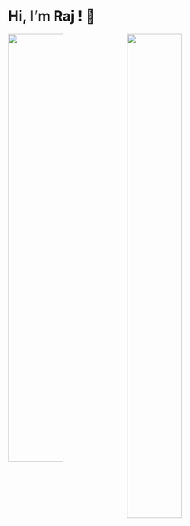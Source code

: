 # Hi, I’m Raj ! 👋

<img align="left" width="47%" src="https://github-readme-stats.vercel.app/api?username=Raj2k20&theme=highcontrast&show_icons=true"/>


<img align="left" height="50%" width="47%" src="https://github-readme-stats.vercel.app/api/top-langs/?username=Raj2k20&layout=compact"/>
